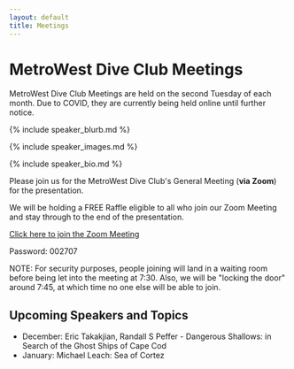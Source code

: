 ```yaml
---
layout: default
title: Meetings
---
```


# MetroWest Dive Club Meetings

MetroWest Dive Club Meetings are held on the second Tuesday of each month. Due
to COVID, they are currently being held online until further notice.

{% include speaker_blurb.md %}

{% include speaker_images.md %}

{% include speaker_bio.md %}

Please join us for the MetroWest Dive Club's General Meeting (**via Zoom**) for
the presentation.

We will be holding a FREE Raffle eligible to all who join our Zoom Meeting and
stay through to the end of the presentation.

[Click here to join the Zoom Meeting](https://zoom.us/j/98757478843)

Password: 002707

NOTE: For security purposes, people joining will land in a waiting
room before being let into the meeting at 7:30. Also, we will be
"locking the door" around 7:45, at which time no one else will be
able to join.

## Upcoming Speakers and Topics

- December: Eric Takakjian, Randall S Peffer - Dangerous Shallows: in Search of the Ghost Ships of Cape Cod
- January: Michael Leach: Sea of Cortez
